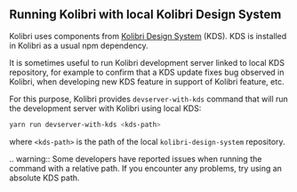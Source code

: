 ## Running Kolibri with local Kolibri Design System

Kolibri uses components from [Kolibri Design System](https://github.com/learningequality/kolibri-design-system) (KDS). KDS is installed in Kolibri as a usual npm dependency.

It is sometimes useful to run Kolibri development server linked to local KDS repository, for example to confirm that a KDS update fixes bug observed in Kolibri, when developing new KDS feature in support of Kolibri feature, etc.

For this purpose, Kolibri provides `devserver-with-kds` command that will run the development server with Kolibri using local KDS:

```bash
yarn run devserver-with-kds <kds-path>
```

where `<kds-path>` is the path of the local `kolibri-design-system` repository.

.. warning::
  Some developers have reported issues when running the command with a relative path. If you encounter any problems, try using an absolute KDS path.
